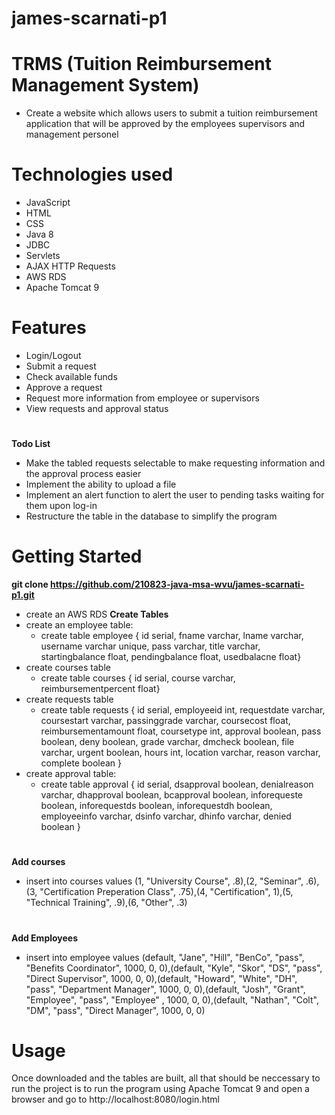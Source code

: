 # james-scarnati-p1
# TRMS (Tuition Reimbursement Management System)
- Create a website which allows users to submit a tuition reimbursement application that will be approved by the employees supervisors and management personel
# Technologies used
- JavaScript
- HTML
- CSS
- Java 8
- JDBC
- Servlets
- AJAX HTTP Requests
- AWS RDS
- Apache Tomcat 9

# Features
- Login/Logout
- Submit a request
- Check available funds
- Approve a request
- Request more information from employee or supervisors
- View requests and approval status
#
**Todo List**
- Make the tabled requests selectable to make requesting information and the approval process easier
- Implement the ability to upload a file
- Implement an alert function to alert the user to pending tasks waiting for them upon log-in
- Restructure the table in the database to simplify the program

# Getting Started
**git clone https://github.com/210823-java-msa-wvu/james-scarnati-p1.git**
- create an AWS RDS 
**Create Tables**
- create an employee table:
  - create table employee { id serial, fname varchar, lname varchar, username varchar unique, pass varchar, title varchar, startingbalance float, pendingbalance float, usedbalacne float}
- create courses table
  - create table courses { id serial, course varchar, reimbursementpercent float}
- create requests table
  - create table requests { id serial, employeeid int, requestdate varchar, coursestart varchar, passinggrade varchar, coursecost float, reimbursementamount float, coursetype int, approval boolean, pass boolean, deny boolean, grade varchar, dmcheck boolean, file varchar, urgent boolean, hours int, location varchar, reason varchar, complete boolean }
- create approval table:
  - create table approval { id serial, dsapproval boolean, denialreason varchar, dhapproval boolean, bcapproval boolean, inforequeste boolean, inforequestds boolean, inforequestdh boolean, employeeinfo varchar, dsinfo varchar, dhinfo varchar, denied boolean }
#
**Add courses**
- insert into courses values (1, "University Course", .8),(2, "Seminar", .6),(3, "Certification Preperation Class", .75),(4, "Certification", 1),(5, "Technical Training", .9),(6, "Other", .3)
#
**Add Employees**
- insert into employee values (default, "Jane", "Hill", "BenCo", "pass", "Benefits Coordinator", 1000, 0, 0),(default, "Kyle", "Skor", "DS", "pass", "Direct Supervisor", 1000, 0, 0),(default, "Howard", "White", "DH", "pass", "Department Manager", 1000, 0, 0),(default, "Josh", "Grant", "Employee", "pass", "Employee" , 1000, 0, 0),(default, "Nathan", "Colt", "DM", "pass", "Direct Manager", 1000, 0, 0)

# Usage
Once downloaded and the tables are built, all that should be neccessary to run the project is to run the program using Apache Tomcat 9 and open a browser and go to http://localhost:8080/login.html
